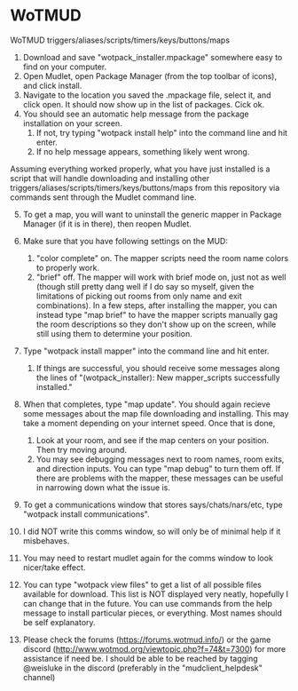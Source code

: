 # WoTMUD
WoTMUD triggers/aliases/scripts/timers/keys/buttons/maps

1. Download and save "wotpack_installer.mpackage" somewhere easy to find on your computer.
2. Open Mudlet, open Package Manager (from the top toolbar of icons), and click install.
3. Navigate to the location you saved the .mpackage file, select it, and click open. It should now show up in the list of packages. Cick ok.
4. You should see an automatic help message from the package installation on your screen.
   1. If not, try typing "wotpack install help" into the command line and hit enter.
   2. If no help message appears, something likely went wrong.

Assuming everything worked properly, what you have just installed is a script that will handle downloading and installing other triggers/aliases/scripts/timers/keys/buttons/maps from this repository via commands sent through the Mudlet command line.

5. To get a map, you will want to uninstall the generic mapper in Package Manager (if it is in there), then reopen Mudlet.
6. Make sure that you have following settings on the MUD:
   1. "color complete" on. The mapper scripts need the room name colors to properly work.
   2. "brief" off. The mapper will work with brief mode on, just not as well (though still pretty dang well if I do say so myself, given the limitations of picking out rooms from only name and exit combinations). In a few steps, after installing the mapper, you can instead type "map brief" to have the mapper scripts manually gag the room descriptions so they don't show up on the screen, while still using them to determine your position.
7. Type "wotpack install mapper" into the command line and hit enter.
   1. If things are successful, you should receive some messages along the lines of "(wotpack_installer): New mapper_scripts successfully installed."
8. When that completes, type "map update". You should again recieve some messages about the map file downloading and installing. This may take a moment depending on your internet speed. Once that is done,
   1. Look at your room, and see if the map centers on your position. Then try moving around.
   2. You may see debugging messages next to room names, room exits, and direction inputs. You can type "map debug" to turn them off. If there are problems with the mapper, these messages can be useful in narrowing down what the issue is. 

9. To get a communications window that stores says/chats/nars/etc, type "wotpack install communications". 
10. I did NOT write this comms window, so will only be of minimal help if it misbehaves.
11. You may need to restart mudlet again for the comms window to look nicer/take effect.

12. You can type "wotpack view files" to get a list of all possible files available for download. This list is NOT displayed very neatly, hopefully I can change that in the future. You can use commands from the help message to install particular pieces, or everything. Most names should be self explanatory.


13. Please check the forums (https://forums.wotmud.info/) or the game discord (http://www.wotmod.org/viewtopic.php?f=74&t=7300) for more assistance if need be. I should be able to be reached by tagging @weisluke in the discord (preferably in the "mudclient_helpdesk" channel)
